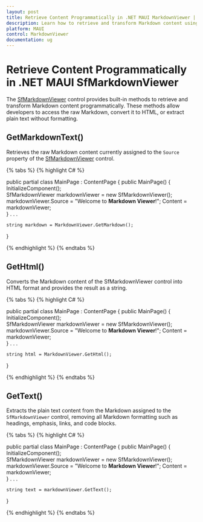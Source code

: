 ```yaml
---
layout: post
title: Retrieve Content Programmatically in .NET MAUI MarkdownViewer | Syncfusion
description: Learn how to retrieve and transform Markdown content using built-in methods in the Syncfusion .NET MAUI MarkdownViewer control, including raw Markdown, HTML, and plain text extraction.
platform: MAUI
control: MarkdownViewer
documentation: ug
---
```


# Retrieve Content Programmatically in .NET MAUI SfMarkdownViewer

The [SfMarkdownViewer]() control provides built-in methods to retrieve and transform Markdown content programmatically. These methods allow developers to access the raw Markdown, convert it to HTML, or extract plain text without formatting.

## GetMarkdownText()

Retrieves the raw Markdown content currently assigned to the `Source` property of the [SfMarkdownViewer]() control. 

{% tabs %}
{% highlight C# %}

public partial class MainPage : ContentPage
{
    public MainPage()
    {
        InitializeComponent();  
        SfMarkdownViewer markdownViewer = new SfMarkdownViewer();
        markdownViewer.Source = "Welcome to **Markdown Viewer**!";
        Content = markdownViewer;       
    }
    . . .

    string markdown = MarkdownViewer.GetMarkdown();
}

{% endhighlight %}
{% endtabs %}

## GetHtml()

Converts the Markdown content of the SfMarkdownViewer control into HTML format and provides the result as a string.

{% tabs %}
{% highlight C# %}

public partial class MainPage : ContentPage
{
    public MainPage()
    {
        InitializeComponent();  
        SfMarkdownViewer markdownViewer = new SfMarkdownViewer();
        markdownViewer.Source = "Welcome to **Markdown Viewer**!";
        Content = markdownViewer;       
    }
    . . .

    string html = MarkdownViewer.GetHtml();
}

{% endhighlight %}
{% endtabs %}

## GetText()

Extracts the plain text content from the Markdown assigned to the `SfMarkdownViewer` control, removing all Markdown formatting such as headings, emphasis, links, and code blocks.

{% tabs %}
{% highlight C# %}

public partial class MainPage : ContentPage
{
    public MainPage()
    {
        InitializeComponent();  
        SfMarkdownViewer markdownViewer = new SfMarkdownViewer();
        markdownViewer.Source = "Welcome to **Markdown Viewer**!";
        Content = markdownViewer;       
    }
    . . .

    string text = markdownViewer.GetText();
}

{% endhighlight %}
{% endtabs %}